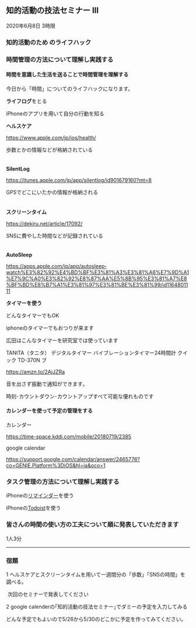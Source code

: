 



## 知的活動の技法セミナー III

2020年6月8日 3時限

### 知的活動のため のライフハック

### 時間管理の方法について理解し実践する



#### 時間を意識した生活を送ることで時間管理を理解する



今日から「時間」についてのライフハックになります。<br>



**ライフログ**をとる

iPhoneのアプリを用いて自分の行動を知る<br>



**ヘルスケア**

https://www.apple.com/jp/ios/health/

歩数とかの情報などが格納されている<br>　　



**SilentLog**

https://itunes.apple.com/jp/app/silentlog/id901679160?mt=8

GPSでどこにいたかの情報が格納される<br>　



**スクリーンタイム**

https://dekiru.net/article/17092/

SNSに費やした時間などが記録されている　<br>　

**AutoSleep**

https://apps.apple.com/jp/app/autosleep-watch%E3%82%92%E4%BD%BF%E3%81%A3%E3%81%A6%E7%9D%A1%E7%9C%A0%E3%82%92%E8%87%AA%E5%8B%95%E3%81%A7%E8%BF%BD%E8%B7%A1%E3%81%97%E3%81%BE%E3%81%99/id1164801111



**タイマーを使う**

どんなタイマーでもOK

iphoneのタイマーでもおつりが来ます

広田はこんなタイマーを研究室では使っています

TANITA（タニタ） デジタルタイマー バイブレーションタイマー24時間計 クイック TD-370N ブ

https://amzn.to/2AjJZRa

音を出さず振動で通知ができます｡

時刻･カウントダウン･カウントアップすべて可能な優れものです



#### カレンダーを使って予定の管理をする



カレンダー

https://time-space.kddi.com/mobile/20180719/2385 <br>



google calendar

https://support.google.com/calendar/answer/2465776?co=GENIE.Platform%3DiOS&hl=ja&oco=1



### タスク管理の方法について理解し実践する



iPhoneの[リマインダー](https://japanese.engadget.com/2019/02/22/iphone-5-iphone-tips/)を使う

iPhoneの[Todoist](https://todoist.com/?lang=ja)を使う



### 皆さんの時間の使い方の工夫について順に発表していただきます

1人3分



---

### 宿題

1 ヘルスケアとスクリーンタイムを用いて一週間分の「歩数」「SNSの時間」を調べる。

​	次回のセミナーで発表してください

2 google calenderの｢知的活動の技法セミナー｣でダミーの予定を入力してみる

​	どんな予定でもよいので5/26から5/30のどこかに予定を作ってみてください｡























